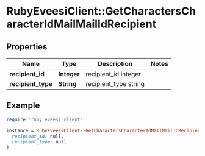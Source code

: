# RubyEveesiClient::GetCharactersCharacterIdMailMailIdRecipient

## Properties

| Name | Type | Description | Notes |
| ---- | ---- | ----------- | ----- |
| **recipient_id** | **Integer** | recipient_id integer |  |
| **recipient_type** | **String** | recipient_type string |  |

## Example

```ruby
require 'ruby_eveesi_client'

instance = RubyEveesiClient::GetCharactersCharacterIdMailMailIdRecipient.new(
  recipient_id: null,
  recipient_type: null
)
```

